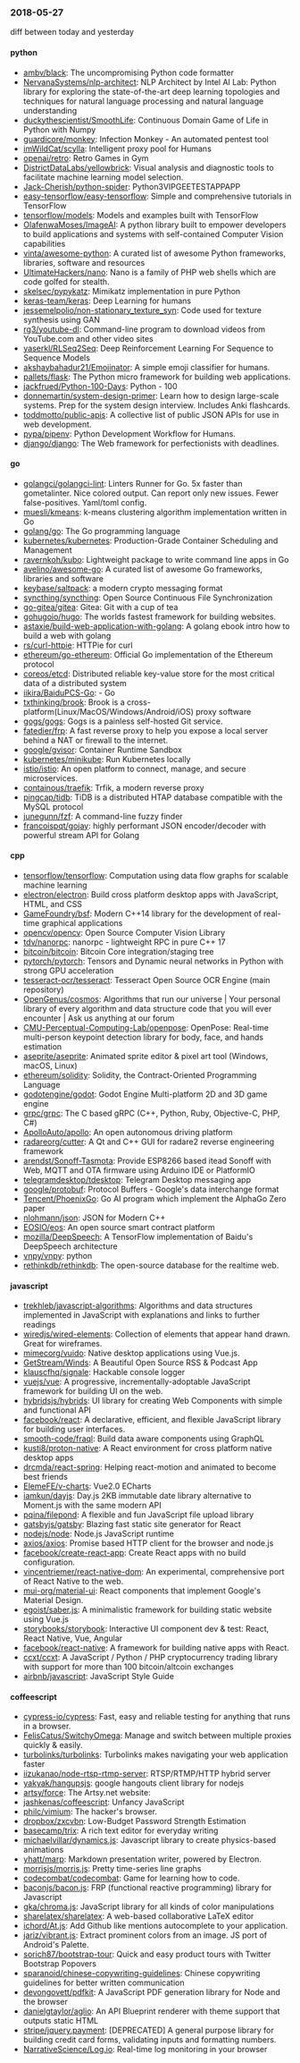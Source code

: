 ### 2018-05-27
diff between today and yesterday

#### python
* [ambv/black](https://github.com/ambv/black): The uncompromising Python code formatter
* [NervanaSystems/nlp-architect](https://github.com/NervanaSystems/nlp-architect): NLP Architect by Intel AI Lab: Python library for exploring the state-of-the-art deep learning topologies and techniques for natural language processing and natural language understanding
* [duckythescientist/SmoothLife](https://github.com/duckythescientist/SmoothLife): Continuous Domain Game of Life in Python with Numpy
* [guardicore/monkey](https://github.com/guardicore/monkey): Infection Monkey - An automated pentest tool
* [imWildCat/scylla](https://github.com/imWildCat/scylla): Intelligent proxy pool for Humans
* [openai/retro](https://github.com/openai/retro): Retro Games in Gym
* [DistrictDataLabs/yellowbrick](https://github.com/DistrictDataLabs/yellowbrick): Visual analysis and diagnostic tools to facilitate machine learning model selection.
* [Jack-Cherish/python-spider](https://github.com/Jack-Cherish/python-spider): Python3VIPGEETESTAPPAPP
* [easy-tensorflow/easy-tensorflow](https://github.com/easy-tensorflow/easy-tensorflow): Simple and comprehensive tutorials in TensorFlow
* [tensorflow/models](https://github.com/tensorflow/models): Models and examples built with TensorFlow
* [OlafenwaMoses/ImageAI](https://github.com/OlafenwaMoses/ImageAI): A python library built to empower developers to build applications and systems with self-contained Computer Vision capabilities
* [vinta/awesome-python](https://github.com/vinta/awesome-python): A curated list of awesome Python frameworks, libraries, software and resources
* [UltimateHackers/nano](https://github.com/UltimateHackers/nano): Nano is a family of PHP web shells which are code golfed for stealth.
* [skelsec/pypykatz](https://github.com/skelsec/pypykatz): Mimikatz implementation in pure Python
* [keras-team/keras](https://github.com/keras-team/keras): Deep Learning for humans
* [jessemelpolio/non-stationary_texture_syn](https://github.com/jessemelpolio/non-stationary_texture_syn): Code used for texture synthesis using GAN
* [rg3/youtube-dl](https://github.com/rg3/youtube-dl): Command-line program to download videos from YouTube.com and other video sites
* [yaserkl/RLSeq2Seq](https://github.com/yaserkl/RLSeq2Seq): Deep Reinforcement Learning For Sequence to Sequence Models
* [akshaybahadur21/Emojinator](https://github.com/akshaybahadur21/Emojinator): A simple emoji classifier for humans.
* [pallets/flask](https://github.com/pallets/flask): The Python micro framework for building web applications.
* [jackfrued/Python-100-Days](https://github.com/jackfrued/Python-100-Days): Python - 100
* [donnemartin/system-design-primer](https://github.com/donnemartin/system-design-primer): Learn how to design large-scale systems. Prep for the system design interview. Includes Anki flashcards.
* [toddmotto/public-apis](https://github.com/toddmotto/public-apis): A collective list of public JSON APIs for use in web development.
* [pypa/pipenv](https://github.com/pypa/pipenv): Python Development Workflow for Humans.
* [django/django](https://github.com/django/django): The Web framework for perfectionists with deadlines.

#### go
* [golangci/golangci-lint](https://github.com/golangci/golangci-lint): Linters Runner for Go. 5x faster than gometalinter. Nice colored output. Can report only new issues. Fewer false-positives. Yaml/toml config.
* [muesli/kmeans](https://github.com/muesli/kmeans): k-means clustering algorithm implementation written in Go
* [golang/go](https://github.com/golang/go): The Go programming language
* [kubernetes/kubernetes](https://github.com/kubernetes/kubernetes): Production-Grade Container Scheduling and Management
* [ravernkoh/kubo](https://github.com/ravernkoh/kubo): Lightweight package to write command line apps in Go
* [avelino/awesome-go](https://github.com/avelino/awesome-go): A curated list of awesome Go frameworks, libraries and software
* [keybase/saltpack](https://github.com/keybase/saltpack): a modern crypto messaging format
* [syncthing/syncthing](https://github.com/syncthing/syncthing): Open Source Continuous File Synchronization
* [go-gitea/gitea](https://github.com/go-gitea/gitea): Gitea: Git with a cup of tea
* [gohugoio/hugo](https://github.com/gohugoio/hugo): The worlds fastest framework for building websites.
* [astaxie/build-web-application-with-golang](https://github.com/astaxie/build-web-application-with-golang): A golang ebook intro how to build a web with golang
* [rs/curl-httpie](https://github.com/rs/curl-httpie): HTTPie for curl
* [ethereum/go-ethereum](https://github.com/ethereum/go-ethereum): Official Go implementation of the Ethereum protocol
* [coreos/etcd](https://github.com/coreos/etcd): Distributed reliable key-value store for the most critical data of a distributed system
* [iikira/BaiduPCS-Go](https://github.com/iikira/BaiduPCS-Go):  - Go
* [txthinking/brook](https://github.com/txthinking/brook): Brook is a cross-platform(Linux/MacOS/Windows/Android/iOS) proxy software
* [gogs/gogs](https://github.com/gogs/gogs): Gogs is a painless self-hosted Git service.
* [fatedier/frp](https://github.com/fatedier/frp): A fast reverse proxy to help you expose a local server behind a NAT or firewall to the internet.
* [google/gvisor](https://github.com/google/gvisor): Container Runtime Sandbox
* [kubernetes/minikube](https://github.com/kubernetes/minikube): Run Kubernetes locally
* [istio/istio](https://github.com/istio/istio): An open platform to connect, manage, and secure microservices.
* [containous/traefik](https://github.com/containous/traefik): Trfik, a modern reverse proxy
* [pingcap/tidb](https://github.com/pingcap/tidb): TiDB is a distributed HTAP database compatible with the MySQL protocol
* [junegunn/fzf](https://github.com/junegunn/fzf):  A command-line fuzzy finder
* [francoispqt/gojay](https://github.com/francoispqt/gojay): highly performant JSON encoder/decoder with powerful stream API for Golang

#### cpp
* [tensorflow/tensorflow](https://github.com/tensorflow/tensorflow): Computation using data flow graphs for scalable machine learning
* [electron/electron](https://github.com/electron/electron): Build cross platform desktop apps with JavaScript, HTML, and CSS
* [GameFoundry/bsf](https://github.com/GameFoundry/bsf): Modern C++14 library for the development of real-time graphical applications
* [opencv/opencv](https://github.com/opencv/opencv): Open Source Computer Vision Library
* [tdv/nanorpc](https://github.com/tdv/nanorpc): nanorpc - lightweight RPC in pure C++ 17
* [bitcoin/bitcoin](https://github.com/bitcoin/bitcoin): Bitcoin Core integration/staging tree
* [pytorch/pytorch](https://github.com/pytorch/pytorch): Tensors and Dynamic neural networks in Python with strong GPU acceleration
* [tesseract-ocr/tesseract](https://github.com/tesseract-ocr/tesseract): Tesseract Open Source OCR Engine (main repository)
* [OpenGenus/cosmos](https://github.com/OpenGenus/cosmos): Algorithms that run our universe | Your personal library of every algorithm and data structure code that you will ever encounter | Ask us anything at our forum
* [CMU-Perceptual-Computing-Lab/openpose](https://github.com/CMU-Perceptual-Computing-Lab/openpose): OpenPose: Real-time multi-person keypoint detection library for body, face, and hands estimation
* [aseprite/aseprite](https://github.com/aseprite/aseprite): Animated sprite editor & pixel art tool (Windows, macOS, Linux)
* [ethereum/solidity](https://github.com/ethereum/solidity): Solidity, the Contract-Oriented Programming Language
* [godotengine/godot](https://github.com/godotengine/godot): Godot Engine  Multi-platform 2D and 3D game engine
* [grpc/grpc](https://github.com/grpc/grpc): The C based gRPC (C++, Python, Ruby, Objective-C, PHP, C#)
* [ApolloAuto/apollo](https://github.com/ApolloAuto/apollo): An open autonomous driving platform
* [radareorg/cutter](https://github.com/radareorg/cutter): A Qt and C++ GUI for radare2 reverse engineering framework
* [arendst/Sonoff-Tasmota](https://github.com/arendst/Sonoff-Tasmota): Provide ESP8266 based itead Sonoff with Web, MQTT and OTA firmware using Arduino IDE or PlatformIO
* [telegramdesktop/tdesktop](https://github.com/telegramdesktop/tdesktop): Telegram Desktop messaging app
* [google/protobuf](https://github.com/google/protobuf): Protocol Buffers - Google's data interchange format
* [Tencent/PhoenixGo](https://github.com/Tencent/PhoenixGo): Go AI program which implement the AlphaGo Zero paper
* [nlohmann/json](https://github.com/nlohmann/json): JSON for Modern C++
* [EOSIO/eos](https://github.com/EOSIO/eos): An open source smart contract platform
* [mozilla/DeepSpeech](https://github.com/mozilla/DeepSpeech): A TensorFlow implementation of Baidu's DeepSpeech architecture
* [vnpy/vnpy](https://github.com/vnpy/vnpy): python
* [rethinkdb/rethinkdb](https://github.com/rethinkdb/rethinkdb): The open-source database for the realtime web.

#### javascript
* [trekhleb/javascript-algorithms](https://github.com/trekhleb/javascript-algorithms): Algorithms and data structures implemented in JavaScript with explanations and links to further readings
* [wiredjs/wired-elements](https://github.com/wiredjs/wired-elements): Collection of elements that appear hand drawn. Great for wireframes.
* [mimecorg/vuido](https://github.com/mimecorg/vuido): Native desktop applications using Vue.js.
* [GetStream/Winds](https://github.com/GetStream/Winds): A Beautiful Open Source RSS & Podcast App
* [klauscfhq/signale](https://github.com/klauscfhq/signale):  Hackable console logger
* [vuejs/vue](https://github.com/vuejs/vue):  A progressive, incrementally-adoptable JavaScript framework for building UI on the web.
* [hybridsjs/hybrids](https://github.com/hybridsjs/hybrids): UI library for creating Web Components with simple and functional API
* [facebook/react](https://github.com/facebook/react): A declarative, efficient, and flexible JavaScript library for building user interfaces.
* [smooth-code/fraql](https://github.com/smooth-code/fraql): Build data aware components using GraphQL 
* [kusti8/proton-native](https://github.com/kusti8/proton-native): A React environment for cross platform native desktop apps
* [drcmda/react-spring](https://github.com/drcmda/react-spring):  Helping react-motion and animated to become best friends
* [ElemeFE/v-charts](https://github.com/ElemeFE/v-charts):  Vue2.0  ECharts 
* [iamkun/dayjs](https://github.com/iamkun/dayjs):  Day.js 2KB immutable date library alternative to Moment.js with the same modern API
* [pqina/filepond](https://github.com/pqina/filepond):  A flexible and fun JavaScript file upload library
* [gatsbyjs/gatsby](https://github.com/gatsbyjs/gatsby):  Blazing fast static site generator for React
* [nodejs/node](https://github.com/nodejs/node): Node.js JavaScript runtime 
* [axios/axios](https://github.com/axios/axios): Promise based HTTP client for the browser and node.js
* [facebook/create-react-app](https://github.com/facebook/create-react-app): Create React apps with no build configuration.
* [vincentriemer/react-native-dom](https://github.com/vincentriemer/react-native-dom): An experimental, comprehensive port of React Native to the web.
* [mui-org/material-ui](https://github.com/mui-org/material-ui): React components that implement Google's Material Design.
* [egoist/saber.js](https://github.com/egoist/saber.js): A minimalistic framework for building static website using Vue.js
* [storybooks/storybook](https://github.com/storybooks/storybook): Interactive UI component dev & test: React, React Native, Vue, Angular
* [facebook/react-native](https://github.com/facebook/react-native): A framework for building native apps with React.
* [ccxt/ccxt](https://github.com/ccxt/ccxt): A JavaScript / Python / PHP cryptocurrency trading library with support for more than 100 bitcoin/altcoin exchanges
* [airbnb/javascript](https://github.com/airbnb/javascript): JavaScript Style Guide

#### coffeescript
* [cypress-io/cypress](https://github.com/cypress-io/cypress): Fast, easy and reliable testing for anything that runs in a browser.
* [FelisCatus/SwitchyOmega](https://github.com/FelisCatus/SwitchyOmega): Manage and switch between multiple proxies quickly & easily.
* [turbolinks/turbolinks](https://github.com/turbolinks/turbolinks): Turbolinks makes navigating your web application faster
* [iizukanao/node-rtsp-rtmp-server](https://github.com/iizukanao/node-rtsp-rtmp-server): RTSP/RTMP/HTTP hybrid server
* [yakyak/hangupsjs](https://github.com/yakyak/hangupsjs): google hangouts client library for nodejs
* [artsy/force](https://github.com/artsy/force): The Artsy.net website:
* [jashkenas/coffeescript](https://github.com/jashkenas/coffeescript): Unfancy JavaScript
* [philc/vimium](https://github.com/philc/vimium): The hacker's browser.
* [dropbox/zxcvbn](https://github.com/dropbox/zxcvbn): Low-Budget Password Strength Estimation
* [basecamp/trix](https://github.com/basecamp/trix): A rich text editor for everyday writing
* [michaelvillar/dynamics.js](https://github.com/michaelvillar/dynamics.js): Javascript library to create physics-based animations
* [yhatt/marp](https://github.com/yhatt/marp): Markdown presentation writer, powered by Electron.
* [morrisjs/morris.js](https://github.com/morrisjs/morris.js): Pretty time-series line graphs
* [codecombat/codecombat](https://github.com/codecombat/codecombat): Game for learning how to code.
* [baconjs/bacon.js](https://github.com/baconjs/bacon.js): FRP (functional reactive programming) library for Javascript
* [gka/chroma.js](https://github.com/gka/chroma.js): JavaScript library for all kinds of color manipulations
* [sharelatex/sharelatex](https://github.com/sharelatex/sharelatex): A web-based collaborative LaTeX editor
* [ichord/At.js](https://github.com/ichord/At.js): Add Github like mentions autocomplete to your application.
* [jariz/vibrant.js](https://github.com/jariz/vibrant.js): Extract prominent colors from an image. JS port of Android's Palette.
* [sorich87/bootstrap-tour](https://github.com/sorich87/bootstrap-tour): Quick and easy product tours with Twitter Bootstrap Popovers
* [sparanoid/chinese-copywriting-guidelines](https://github.com/sparanoid/chinese-copywriting-guidelines): Chinese copywriting guidelines for better written communication
* [devongovett/pdfkit](https://github.com/devongovett/pdfkit): A JavaScript PDF generation library for Node and the browser
* [danielgtaylor/aglio](https://github.com/danielgtaylor/aglio): An API Blueprint renderer with theme support that outputs static HTML
* [stripe/jquery.payment](https://github.com/stripe/jquery.payment): [DEPRECATED] A general purpose library for building credit card forms, validating inputs and formatting numbers.
* [NarrativeScience/Log.io](https://github.com/NarrativeScience/Log.io): Real-time log monitoring in your browser
